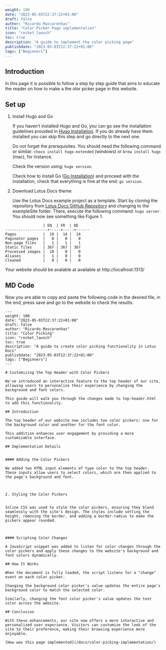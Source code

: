 ```yaml
---
weight: 100
date: "2023-05-03T22:37:22+01:00"
draft: false
author: "Ricardo Mascarenhas"
title: "Color Picker Page implementation"
icon: "rocket_launch"
toc: true
description: "A guide to implement the color picking page"
publishdate: "2023-05-03T22:37:22+01:00"
tags: ["Beginners"]
---
```



## Introduction
   In this page it is possible to follow a step by step guide that aims to educate the reader on how to make a the olor picker page in this website.

## Set up
   1. Install Hugo and Go
       
       If you haven’t installed Hugo and Go, you can go see the installation guidelines provided in [Hugo Installation](https://gohugo.io/installation/). If you do already have them installed you can skip this step and go directly to the next one. 
       
       Do not forget the prerequisites. You should need the following command or similar: `choco install hugo-extended` (windows) or `brew install hugo` (mac), for instance. 

       Check the version using: `hugo version`. 

       Check how to install Go ([Go Installation](https://go.dev/dl/)) and proceed with the installation, check that everything is fine at the end: `go version`.

   2. Download Lotus Docs theme
       
       Use the Lotus Docs example project as a template. Start by cloning the repository from [Lotus Docs GitHub Repository](https://github.com/colinwilson/lotusdocs) and changing to the exampleSite folder. There, execute the following command: `hugo server`. You should now see something like Figure 1.

  ```shell
                   | EN  | FR  | DE
-------------------+-----+-----+------
  Pages            |  19 |  14 |  14
  Paginator pages  |   0 |   0 |   0
  Non-page files   |   1 |   1 |   1
  Static files     | 367 | 367 | 367
  Processed images |  18 |   0 |   0
  Aliases          |   1 |   0 |   0
  Cleaned          |   0 |   0 |   0

```
  Your website should be avalable at available at http://localhost:1313/

## MD Code
Now you are able to copy and paste the following code in the desired file, in the end, press save and go to the website to check the results.


```shell
---
weight: 100
date: "2023-05-03T22:37:22+01:00"
draft: false
author: "Ricardo Mascarenhas"
title: "Color Picking"
icon: "rocket_launch"
toc: true
description: "A guide to create color picking functionality in Lotus Docs"
publishdate: "2023-05-03T22:37:22+01:00"
tags: ["Beginners"]
---

# Customizing the Top Header with Color Pickers

We've introduced an interactive feature to the top header of our site, allowing users to personalize their experience by changing the background and font colors. 

This guide will walk you through the changes made to top-header.html to add this functionality.

## Introduction

The top header of our website now includes two color pickers: one for the background color and another for the font color. 

This addition enhances user engagement by providing a more customizable interface.

## Implementation Details


#### Adding the Color Pickers

We added two HTML input elements of type color to the top header. These inputs allow users to select colors, which are then applied to the page's background and font.



2. Styling the Color Pickers


Inline CSS was used to style the color pickers, ensuring they blend seamlessly with the site's design. The styles include setting the height, removing the border, and adding a border-radius to make the pickers appear rounded.



#### Scripting Color Changes

A JavaScript snippet was added to listen for color changes through the color pickers and apply these changes to the website's background and font colors dynamically.

## How It Works

When the document is fully loaded, the script listens for a "change" event on each color picker.

Changing the background color picker's value updates the entire page's background color to match the selected color.

Similarly, changing the font color picker's value updates the text color across the website.

## Conclusion

With these enhancements, our site now offers a more interactive and personalized user experience. Visitors can customize the look of the site to their preference, making their browsing experience more enjoyable.

[How was this page implemented](/docs/color-picking-implementation/)

```